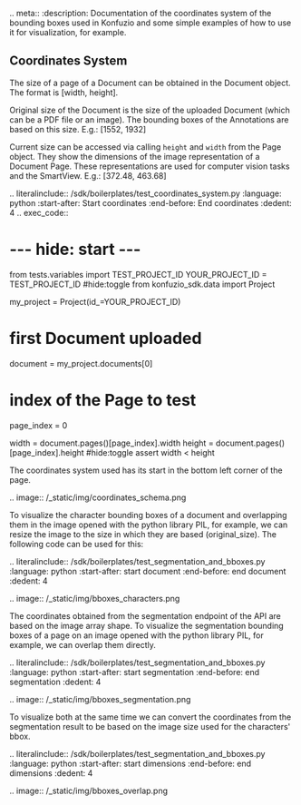 .. meta::
   :description: Documentation of the coordinates system of the bounding boxes used in Konfuzio and some simple 
examples of how to use it for visualization, for example.

## Coordinates System

The size of a page of a Document can be obtained in the Document object.
The format is [width, height].

Original size of the Document is the size of the uploaded Document (which can be a PDF file or an image). The bounding 
boxes of the Annotations are based on this size.
   E.g.: [1552, 1932]
   

Current size can be accessed via calling `height` and `width` from the Page object. They show the dimensions of the 
image representation of a Document Page. These representations are used for computer vision tasks and the SmartView.
   E.g.: [372.48, 463.68]

.. literalinclude:: /sdk/boilerplates/test_coordinates_system.py
   :language: python
   :start-after: Start coordinates
   :end-before: End coordinates
   :dedent: 4
.. exec_code::

   # --- hide: start ---
   from tests.variables import TEST_PROJECT_ID
   YOUR_PROJECT_ID = TEST_PROJECT_ID
   #hide:toggle
   from konfuzio_sdk.data import Project

   my_project = Project(id_=YOUR_PROJECT_ID)
   # first Document uploaded
   document = my_project.documents[0]
   # index of the Page to test
   page_index = 0

   width = document.pages()[page_index].width
   height = document.pages()[page_index].height
   #hide:toggle
   assert width < height
   



The coordinates system used has its start in the bottom left corner of the page.

.. image:: /_static/img/coordinates_schema.png


To visualize the character bounding boxes of a document and overlapping them in the image opened with the python
library PIL, for example, we can resize the image to the size in which they are based (original_size).
The following code can be used for this:

.. literalinclude:: /sdk/boilerplates/test_segmentation_and_bboxes.py
   :language: python
   :start-after: start document
   :end-before: end document
   :dedent: 4

.. image:: /_static/img/bboxes_characters.png

The coordinates obtained from the segmentation endpoint of the API are based on the image array shape.
To visualize the segmentation bounding boxes of a page on an image opened with the python library PIL, for example,
we can overlap them directly.

.. literalinclude:: /sdk/boilerplates/test_segmentation_and_bboxes.py
   :language: python
   :start-after: start segmentation
   :end-before: end segmentation
   :dedent: 4

.. image:: /_static/img/bboxes_segmentation.png

To visualize both at the same time we can convert the coordinates from the segmentation result to be based on the image
size used for the characters' bbox.

.. literalinclude:: /sdk/boilerplates/test_segmentation_and_bboxes.py
   :language: python
   :start-after: start dimensions
   :end-before: end dimensions
   :dedent: 4

.. image:: /_static/img/bboxes_overlap.png
